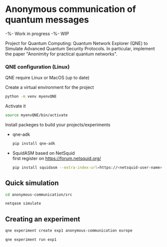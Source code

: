 # Anonymous communication of quantum messages

-%- Work in progress -%- WIP

Project for Quantum Computing: Quantum Network Explorer (QNE) to Simulate Advanced Quantum Security Protocols. In particular, implement the paper "Anonimity for practical quantum networks".

### QNE configuration (Linux)
QNE require Linux or MacOS (up to date)

Create a virtual environment for the project
```bash
python -m venv myenvQNE
```
Activate it
```bash
source myenvQNE/bin/activate
```
Install packeges to build your projects/experiments
- qne-adk
  ```bash
  pip install qne-adk
  ```
- SquidASM based on NetSquid <br>
  first register on https://forum.netsquid.org/
  ```bash
  pip install squidasm --extra-index-url=https://<netsquid-user-name>:<netsquid-password>@pypi.netsquid.org
  ```
## Quick simulation
```bash
cd anonymous-communication/src
```
```bash
netqasm simulate
```
## Creating an experiment
```bash
qne experiment create exp1 anonymous-communication europe
```
```bash
qne experiment run exp1
```
